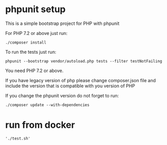  phpunit setup
==========

This is a simple bootstrap project for PHP with phpunit

For PHP 7.2 or above just run:

```
./composer install

```

To run the tests just run:

```
phpunit --bootstrap vendor/autoload.php tests --filter testNotFailing
```
You need PHP 7.2 or above.


If you have legacy version of php please change composer.json file
and include the version that is compatible with you version of PHP


If you change the phpunit version do not forget to run:

```
./composer update --with-dependencies

```

# run from docker

```
'./test.sh'
```
